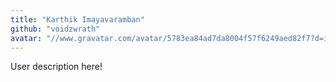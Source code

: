 ```yaml
---
title: "Karthik Imayavaramban"
github: "voidzwrath"
avatar: "//www.gravatar.com/avatar/5783ea84ad7da8004f57f6249aed82f7?d=identicon"
---
```


User description here!
